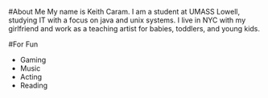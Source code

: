 #About Me
My name is Keith Caram. I am a student at UMASS Lowell, studying IT with a focus on java and unix systems.
I live in NYC with my girlfriend and work as a teaching artist for babies, toddlers, and young kids.

#For Fun

* Gaming
* Music
* Acting
* Reading
